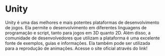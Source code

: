 # Unity

Unity é uma das melhores e mais potentes plataformas de desenvolvimento de jogos. Ela permite o desenvolvimento em diferentes linguagens de programação e script, tanto para jogos em 3D quanto 2D. Além disso, a comunidade de desenvolvedores que utilizam a plataforma é uma excelente fonte de exemplos, guias e informações. Ela também pode ser utilizada para a reprodução de animações. Acesse o site oficial através do link!

